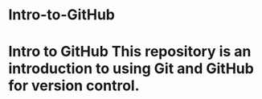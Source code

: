 # Intro-to-GitHub
# Intro to GitHub This repository is an introduction to using Git and GitHub for version control.
